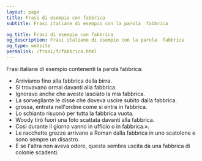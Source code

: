 ```yaml
---
layout: page
title: Frasi di esempio con fabbrica 
subtitle: Frasi italiane di esempio con la parola  fabbrica

og_title: Frasi di esempio con fabbrica 
og_description: Frasi italiane di esempio con la parola  fabbrica
og_type: website
permalink: /frasi/f/fabbrica.html
---
```


Frasi italiane di esempio contenenti la parola fabbrica:


- Arriviamo fino alla fabbrica della birra.
- Si trovavano ormai davanti alla fabbrica.
- Ignoravo anche che aveste lasciato la mia fabbrica.
- La sorvegliante le disse che doveva uscire subito dalla fabbrica.
- grossa, entrata nell'ordine come si entra in fabbrica.
- Lo schianto risuonò per tutta la fabbrica vuota.
- Woody tirò fuori una foto scattata davanti alla fabbrica.
- Così durante il giorno vanno in ufficio o in fabbrica.».
- Le racchette grezze arrivano a Roman dalla fabbrica in uno scatolone e sono sempre un disastro.
- E se l'altra non aveva odore, questa sembra uscita da una fabbrica di colonie scadenti.

